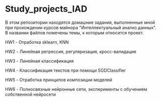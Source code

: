 # Study_projects_IAD
В этом репозитории находятся домашние задания, выполненные мной при прохождении курсов майнора "Интеллектуальный анализ данных". В названии файлов помечены темы, к которым относится проект.

HW1 - Отработка sklearn, KNN

HW2 - Линейная регрессия, регуляризация, кросс-валидация

HW3 - Линейная классификация

HW4 - Классификация текстов при помощи SGDClassifier

HW5 - Отработка принципов композиции моделей

HW6 - Полносвязные нейронные сети, эксперименты с обучением собственной нейросети
